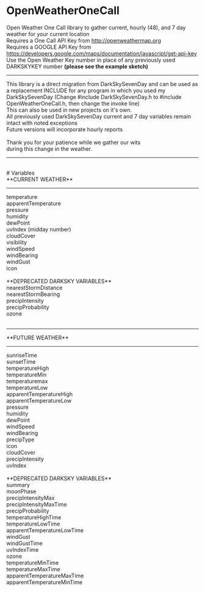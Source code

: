# OpenWeatherOneCall
Open Weather One Call library to gather current, hourly (48), and 7 day weather for your current location
<br>Requires a One Call API Key from http://openweathermap.org<br>Requires a GOOGLE API Key from https://developers.google.com/maps/documentation/javascript/get-api-key<br>Use the Open Weather Key number in place of any previously used  DARKSKYKEY number **(please see the example sketch)**
<hr>
This library is a direct migration from DarkSkySevenDay and can be used as a replacement INCLUDE for any program in which you used my DarkSkySevenDay (Change #include DarkSkySevenDay.h to #include OpenWeatherOneCall.h, then change the invoke line)<br>This can also be used in new projects on it's own.<br>All previously used DarkSkySevenDay current and 7 day variables remain intact with noted exceptions<br>Future versions will incorporate hourly reports<br><br>Thank you for your patience while we gather our wits<br>during this change in the weather.<br><hr><br>
# Variables <br>
**CURRENT WEATHER** <hr>
temperature<br>apparentTemperature<br>pressure<br>humidity<br>dewPoint<br>uvIndex (midday number)<br>cloudCover<br>visibility<br>windSpeed<br>windBearing<br>windGust<br>icon<br><br>
**DEPRECATED DARKSKY VARIABLES**<br>
nearestStormDistance<br>nearestStormBearing<br>precipIntensity<br>precipProbability<br>ozone<br><br><hr>
**FUTURE WEATHER** <hr>
sunriseTime<br>sunsetTime<br>temperatureHigh<br>temperatureMin<br>temperaturemax<br>temperatureLow<br>apparentTemperatureHigh<br>apparentTemperatureLow<br>pressure<br>humidity<br>dewPoint<br>windSpeed<br>windBearing<br>precipType<br>icon<br>cloudCover<br>precipIntensity<br>uvIndex<br><br>
**DEPRECATED DARKSKY VARIABLES**<br>
summary<br>moonPhase<br>precipIntensityMax<br>precipIntensityMaxTime<br>precipProbability<br>temperatureHighTime<br>temperatureLowTime<br>apparentTemperatureLowTime<br>windGust<br>windGustTime<br>uvIndexTime<br>ozone<br>temperatureMinTime<br>temperatureMaxTime<br>apparentTemperatureMaxTime<br>apparentTemperatureMinTime<br><br>
